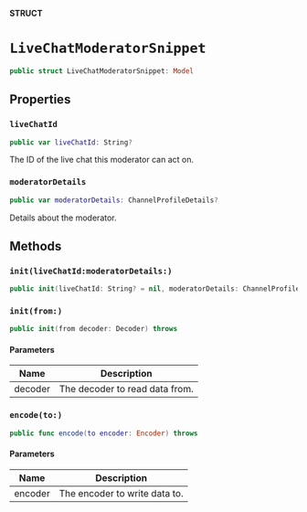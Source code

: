 **STRUCT**

# `LiveChatModeratorSnippet`

```swift
public struct LiveChatModeratorSnippet: Model
```

## Properties
### `liveChatId`

```swift
public var liveChatId: String?
```

The ID of the live chat this moderator can act on.

### `moderatorDetails`

```swift
public var moderatorDetails: ChannelProfileDetails?
```

Details about the moderator.

## Methods
### `init(liveChatId:moderatorDetails:)`

```swift
public init(liveChatId: String? = nil, moderatorDetails: ChannelProfileDetails? = nil)
```

### `init(from:)`

```swift
public init(from decoder: Decoder) throws
```

#### Parameters

| Name | Description |
| ---- | ----------- |
| decoder | The decoder to read data from. |

### `encode(to:)`

```swift
public func encode(to encoder: Encoder) throws
```

#### Parameters

| Name | Description |
| ---- | ----------- |
| encoder | The encoder to write data to. |